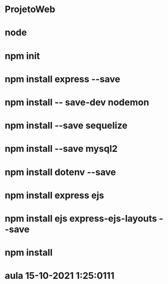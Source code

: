 # ProjetoWeb
# node
# npm init
# npm install express --save
# npm install -- save-dev nodemon
# npm install --save sequelize
# npm install --save mysql2
# npm install dotenv --save
# npm install express ejs
# npm install ejs express-ejs-layouts --save
# npm install

# aula 15-10-2021 1:25:0111